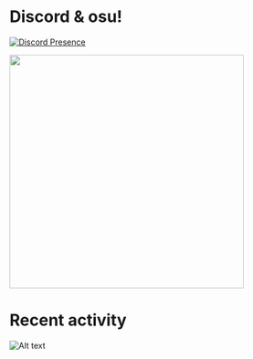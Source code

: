# Discord & osu!

[![Discord Presence](https://lanyard.cnrad.dev/api/1096083876381728838?idleMessage=being%20offline)](https://discord.com/users/1096083876381728838)

<a href="https://osu.ppy.sh/users/bmhien"><img src="https://osu-sig.vercel.app/card?user=bmhien&mode=mania&lang=en&blur=100&animation=true&hue=306" width="410"></a></p>

# Recent activity
![Alt text](https://spotify-recently-played-readme.vercel.app/api?user=31rq4vt27sf5s2qrx5w4ucm6jdta)
